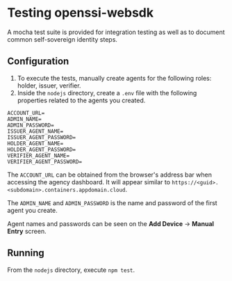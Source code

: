 # Testing openssi-websdk

A mocha test suite is provided for integration testing as well as to document common self-sovereign identity steps.

## Configuration

1. To execute the tests, manually create agents for the following roles: holder, issuer, verifier.
2. Inside the `nodejs` directory, create a `.env` file with the following properties related to the agents you created.

```env
ACCOUNT_URL=
ADMIN_NAME=
ADMIN_PASSWORD=
ISSUER_AGENT_NAME=
ISSUER_AGENT_PASSWORD=
HOLDER_AGENT_NAME=
HOLDER_AGENT_PASSWORD=
VERIFIER_AGENT_NAME=
VERIFIER_AGENT_PASSWORD=
```

The `ACCOUNT_URL` can be obtained from the browser's address bar when accessing the agency dashboard. It will appear similar to `https://<guid>.<subdomain>.containers.appdomain.cloud`.

The `ADMIN_NAME` and `ADMIN_PASSWORD` is the name and password of the first agent you create.

Agent names and passwords can be seen on the **Add Device** -> **Manual Entry** screen.

## Running

From the `nodejs` directory, execute `npm test`.
